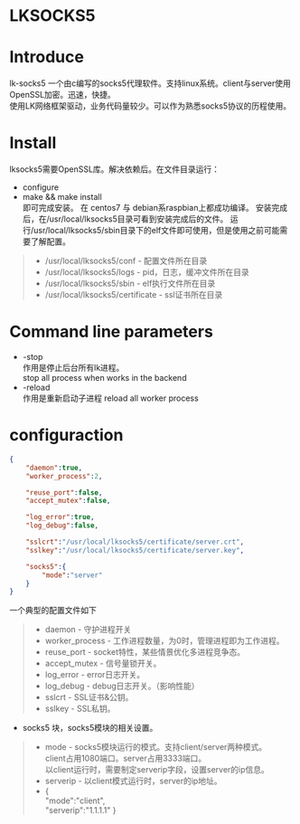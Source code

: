 # LKSOCKS5

# Introduce
lk-socks5 一个由c编写的socks5代理软件。支持linux系统。client与server使用OpenSSL加密。迅速，快捷。</br>使用LK网络框架驱动，业务代码量较少。可以作为熟悉socks5协议的历程使用。

# Install
lksocks5需要OpenSSL库。解决依赖后。在文件目录运行：
* configure
* make && make install </br>
即可完成安装。
在 centos7 与 debian系raspbian上都成功编译。
安装完成后，在/usr/local/lksocks5目录可看到安装完成后的文件。
运行/usr/local/lksocks5/sbin目录下的elf文件即可使用，但是使用之前可能需要了解配置。
> * /usr/local/lksocks5/conf - 配置文件所在目录
> * /usr/local/lksocks5/logs - pid，日志，缓冲文件所在目录
> * /usr/local/lksocks5/sbin - elf执行文件所在目录
> * /usr/local/lksocks5/certificate - ssl证书所在目录

# Command line parameters
* -stop </br>
作用是停止后台所有lk进程。</br>
stop all process when works in the backend
* -reload </br>
作用是重新启动子进程
reload all worker process

# configuraction
```json
{
	"daemon":true,
	"worker_process":2,

	"reuse_port":false,
	"accept_mutex":false,

	"log_error":true,
	"log_debug":false,

	"sslcrt":"/usr/local/lksocks5/certificate/server.crt",
	"sslkey":"/usr/local/lksocks5/certificate/server.key",

	"socks5":{
		"mode":"server"
	}
}
```
一个典型的配置文件如下
> * daemon - 守护进程开关
> * worker_process - 工作进程数量，为0时，管理进程即为工作进程。
> * reuse_port - socket特性，某些情景优化多进程竞争态。
> * accept_mutex - 信号量锁开关。
> * log_error - error日志开关。
> * log_debug - debug日志开关。（影响性能）
> * sslcrt - SSL证书&公钥。
> * sslkey - SSL私钥。
* socks5 块，socks5模块的相关设置。
> * mode - socks5模块运行的模式。支持client/server两种模式。</br>
client占用1080端口。server占用3333端口。</br>
以client运行时，需要制定serverip字段，设置server的ip信息。
> * serverip - 以client模式运行时，server的ip地址。
> * { </br>
		"mode":"client",</br>
		"serverip":"1.1.1.1"
	}
